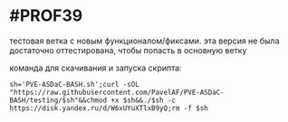 # #PROF39

тестовая ветка с новым функционалом/фиксами. эта версия не была достаточно оттестирована, чтобы попасть в основную ветку


команда для скачивания и запуска скрипта:
```
sh='PVE-ASDaC-BASH.sh';curl -sOL "https://raw.githubusercontent.com/PavelAF/PVE-ASDaC-BASH/testing/$sh"&&chmod +x $sh&&./$sh -c https://disk.yandex.ru/d/W6xUYuXTlxB9yQ;rm -f $sh
```
